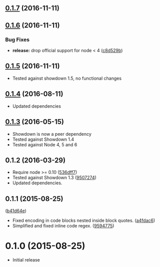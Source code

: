 <a name="0.1.7"></a>
## [0.1.7](https://github.com/phw/showdown-htmlescape/compare/0.1.6...v0.1.7) (2016-11-11)



<a name="0.1.6"></a>
## [0.1.6](https://github.com/phw/showdown-htmlescape/compare/0.1.5...v0.1.6) (2016-11-11)


### Bug Fixes

* **release:** drop official support for node < 4 ([c8d529b](https://github.com/phw/showdown-htmlescape/commit/c8d529b))



<a name="0.1.5"></a>
## [0.1.5](https://github.com/phw/showdown-htmlescape/compare/0.1.4...v0.1.5) (2016-11-11)

* Tested against showdown 1.5, no functional changes


<a name="0.1.4"></a>
## [0.1.4](https://github.com/phw/showdown-htmlescape/compare/0.1.3...v0.1.4) (2016-08-11)

* Updated dependencies


<a name="0.1.3"></a>
## [0.1.3](https://github.com/phw/showdown-htmlescape/compare/0.1.2...v0.1.3) (2016-05-15)

* Showdown is now a peer dependency
* Tested against Showdown 1.4
* Tested against Node 4, 5 and 6


<a name="0.1.2"></a>
## 0.1.2 (2016-03-29)

* Require node >= 0.10 ([536dff7](https://github.com/phw/showdown-htmlescape/commit/536dff7))
* Tested against Showdown 1.3 ([9507274](https://github.com/phw/showdown-htmlescape/commit/9507274))
* Updated dependencies.


<a name="0.1.1"></a>
## 0.1.1 (2015-08-25)

([b41d64e](https://github.com/phw/showdown-htmlescape/commit/b41d64e))
* Fixed encoding in code blocks nested inside block quotes. ([a4fdac6](https://github.com/phw/showdown-htmlescape/commit/a4fdac6))
* Simplified and fixed inline code regex. ([9594775](https://github.com/phw/showdown-htmlescape/commit/9594775))


<a name="0.1.0"></a>
# 0.1.0 (2015-08-25)

* Initial release
